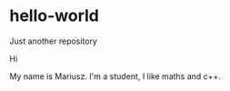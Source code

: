 # hello-world
Just another repository

Hi 

My name is Mariusz. 
I'm a student, I like maths and c++.
